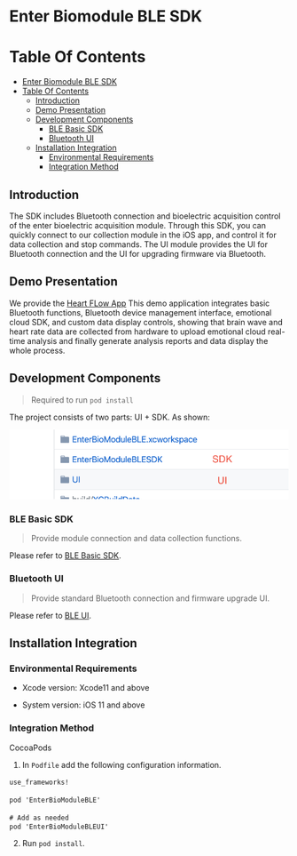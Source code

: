 # Enter Biomodule BLE SDK

# Table Of Contents

- [Enter Biomodule BLE SDK](#enter-biomodule-ble-sdk)
- [Table Of Contents](#table-of-contents)
  - [Introduction](#introduction)
  - [Demo Presentation](#demo-presentation)
  - [Development Components](#development-components)
    - [BLE Basic SDK](#ble-basic-sdk)
    - [Bluetooth UI](#bluetooth-ui)
  - [Installation Integration](#installation-integration)
    - [Environmental Requirements](#environmental-requirements)
    - [Integration Method](#integration-method)

## Introduction

The SDK includes Bluetooth connection and bioelectric acquisition control of the enter bioelectric acquisition module. Through this SDK, you can quickly connect to our collection module in the iOS app, and control it for data collection and stop commands. The UI module provides the UI for Bluetooth connection and the UI for upgrading firmware via Bluetooth.

## Demo Presentation

We provide the [Heart FLow App](https://github.com/Entertech/Enter-AffectiveCloud-Demo-iOS.git) This demo application integrates basic Bluetooth functions, Bluetooth device management interface, emotional cloud SDK, and custom data display controls, showing that brain wave and heart rate data are collected from hardware to upload emotional cloud real-time analysis and finally generate analysis reports and data display the whole process.

## Development Components

> Required to run `pod install` 
 
The project consists of two parts: UI + SDK. As shown:

<img src="https://github.com/Entertech/Enter-Biomodule-BLE-iOS-SDK/blob/master/img/1.png?raw=true" width="600">

### BLE Basic SDK

> Provide module connection and data collection functions.

Please refer to [BLE Basic SDK](EnterBioModuleBLESDK/).

### Bluetooth UI

> Provide standard Bluetooth connection and firmware upgrade UI.

Please refer to [BLE UI](UI/).

## Installation Integration

### Environmental Requirements

- Xcode version: Xcode11 and above

- System version: iOS 11 and above

### Integration Method

CocoaPods

1. In `Podfile` add the following configuration information.

```
use_frameworks!

pod 'EnterBioModuleBLE'

# Add as needed 
pod 'EnterBioModuleBLEUI'
```

2. Run `pod install`.